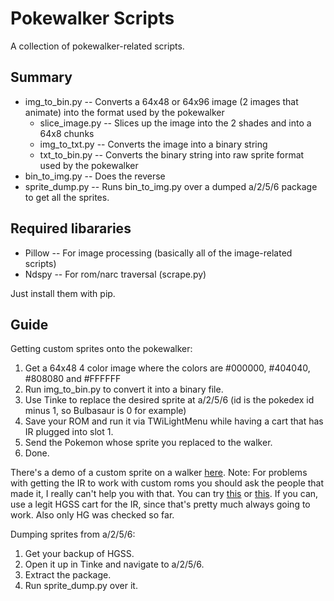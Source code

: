 # Pokewalker Scripts
A collection of pokewalker-related scripts.

## Summary
* img_to_bin.py -- Converts a 64x48 or 64x96 image (2 images that animate) into the format used by the pokewalker
	* slice_image.py -- Slices up the image into the 2 shades and into a 64x8 chunks
	* img_to_txt.py -- Converts the image into a binary string
	* txt_to_bin.py -- Converts the binary string into raw sprite format used by the pokewalker
* bin_to_img.py -- Does the reverse
* sprite_dump.py -- Runs bin_to_img.py over a dumped a/2/5/6 package to get all the sprites.

## Required libararies
* Pillow -- For image processing (basically all of the image-related scripts)
* Ndspy -- For rom/narc traversal (scrape.py)

Just install them with pip.

## Guide
Getting custom sprites onto the pokewalker:
1. Get a 64x48 4 color image where the colors are #000000, #404040, #808080 and #FFFFFF
2. Run img_to_bin.py to convert it into a binary file.
3. Use Tinke to replace the desired sprite at a/2/5/6 (id is the pokedex id minus 1, so Bulbasaur is 0 for example)
4. Save your ROM and run it via TWiLightMenu while having a cart that has IR plugged into slot 1.
5. Send the Pokemon whose sprite you replaced to the walker.
6. Done.

There's a demo of a custom sprite on a walker [here](./demo.png).
Note: For problems with getting the IR to work with custom roms you should ask the
people that made it, I really can't help you with that.
You can try [this](https://github.com/DS-Homebrew/TWiLightMenu/issues/962) or [this](https://github.com/DS-Homebrew/nds-bootstrap/issues/431).
If you can, use a legit HGSS cart for the IR, since that's pretty much always going to work.
Also only HG was checked so far.

Dumping sprites from a/2/5/6:
1. Get your backup of HGSS.
2. Open it up in Tinke and navigate to a/2/5/6.
3. Extract the package.
4. Run sprite_dump.py over it.
